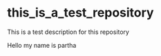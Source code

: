 # this_is_a_test_repository
This is a test description for this repository

Hello my name is partha
